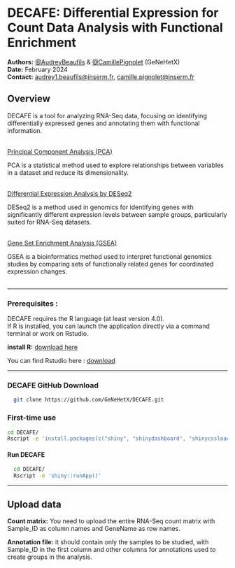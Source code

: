 # DECAFE: Differential Expression for Count Data Analysis with Functional Enrichment

**Authors:** [@AudreyBeaufils](https://github.com/AudreyBeaufils) & [@CamillePignolet](https://github.com/CamillePignolet) (GeNeHetX)  
**Date:** February 2024  
**Contact:** [audrey1.beaufils@inserm.fr](mailto:audrey1.beaufils@inserm.fr), [camille.pignolet@inserm.fr](mailto:camille.pignolet@inserm.fr)  

## Overview
DECAFE is a tool for analyzing RNA-Seq data, focusing on identifying differentially expressed genes and annotating them with functional information.<br><br>

  <ins>Principal Component Analysis (PCA)<ins><br>
  
  PCA is a statistical method used to explore relationships between variables in a dataset and reduce its dimensionality.<br><br>

  <ins>Differential Expression Analysis by DESeq2<ins><br>
  
  DESeq2 is a method used in genomics for identifying genes with significantly different expression levels between sample groups, particularly suited for RNA-Seq datasets.<br><br>

  <ins>Gene Set Enrichment Analysis (GSEA)<ins><br>
  
  GSEA is a bioinformatics method used to interpret functional genomics studies by comparing sets of functionally related genes for coordinated expression changes.<br><br>

___________________________________
### Prerequisites : 
DECAFE requires the R language (at least version 4.0).<br>
If R is installed, you can launch the application directly via a command terminal or work on Rstudio.

**install R:** [download here](https://cran.r-project.org/)

You can find Rstudio here : [download](https://posit.co/download/rstudio-desktop/)
___________________________________
### DECAFE GitHub Download 
```bash
  git clone https://github.com/GeNeHetX/DECAFE.git

```
### First-time use
```bash
cd DECAFE/
Rscript -e 'install.packages(c("shiny", "shinydashboard", "shinycssloaders", "plotly", "DT")); shiny::runApp()'
```

#### Run DECAFE 
```bash
  cd DECAFE/
  Rscript -e 'shiny::runApp()'
```
___________________________________

## Upload data
**Count matrix:** You need to upload the entire RNA-Seq count matrix with Sample_ID as column names and GeneName as row names.<br>

**Annotation file:** it should contain only the samples to be studied, with Sample_ID in the first column and other columns for annotations used to create groups in the analysis.
